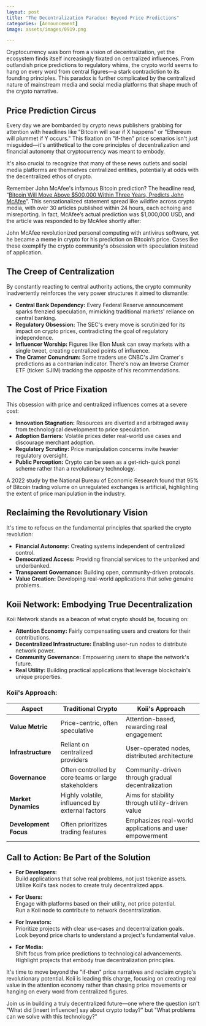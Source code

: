 ```yaml
---
layout: post
title: "The Decentralization Paradox: Beyond Price Predictions"
categories: [Announcement]
image: assets/images/0919.png

---
```


Cryptocurrency was born from a vision of decentralization, yet the ecosystem finds itself increasingly fixated on centralized influences. From outlandish price predictions to regulatory whims, the crypto world seems to hang on every word from central figures—a stark contradiction to its founding principles. This paradox is further complicated by the centralized nature of mainstream media and social media platforms that shape much of the crypto narrative.

## Price Prediction Circus

Every day we are bombarded by crypto news publishers grabbing for attention with headlines like "Bitcoin will soar if X happens" or "Ethereum will plummet if Y occurs." This fixation on "if-then" price scenarios isn't just misguided—it's antithetical to the core principles of decentralization and financial autonomy that cryptocurrency was meant to embody.

It's also crucial to recognize that many of these news outlets and social media platforms are themselves centralized entities, potentially at odds with the decentralized ethos of crypto.

Remember John McAfee's infamous Bitcoin prediction? The headline read, “[Bitcoin Will Move Above $500,000 Within Three Years, Predicts John McAfee](https://www.financemagnates.com/cryptocurrency/news/bitcoin-will-move-500000-within-three-years-predicts-john-mcafee/)”. This sensationalized statement spread like wildfire across crypto media, with over 30 articles published within 24 hours, each echoing and misreporting. In fact, McAfee’s actual prediction was $1,000,000 USD, and the article was responded to by McAfee shortly after:

John McAfee revolutionized personal computing with antivirus software, yet he became a meme in crypto for his prediction on Bitcoin’s price. Cases like these exemplify the crypto community's obsession with speculation instead of application.

## The Creep of Centralization

By constantly reacting to central authority actions, the crypto community inadvertently reinforces the very power structures it aimed to dismantle:

- **Central Bank Dependency:** Every Federal Reserve announcement sparks frenzied speculation, mimicking traditional markets' reliance on central banking.
- **Regulatory Obsession:** The SEC's every move is scrutinized for its impact on crypto prices, contradicting the goal of regulatory independence.
- **Influencer Worship:** Figures like Elon Musk can sway markets with a single tweet, creating centralized points of influence.
- **The Cramer Conundrum:** Some traders use CNBC's Jim Cramer's predictions as a contrarian indicator. There's now an Inverse Cramer ETF (ticker: SJIM) tracking the opposite of his recommendations.

## The Cost of Price Fixation

This obsession with price and centralized influences comes at a severe cost:

- **Innovation Stagnation:** Resources are diverted and arbitraged away from technological development to price speculation.
- **Adoption Barriers:** Volatile prices deter real-world use cases and discourage merchant adoption.
- **Regulatory Scrutiny:** Price manipulation concerns invite heavier regulatory oversight.
- **Public Perception:** Crypto can be seen as a get-rich-quick ponzi scheme rather than a revolutionary technology.

A 2022 study by the National Bureau of Economic Research found that 95% of Bitcoin trading volume on unregulated exchanges is artificial, highlighting the extent of price manipulation in the industry.

## Reclaiming the Revolutionary Vision

It's time to refocus on the fundamental principles that sparked the crypto revolution:

- **Financial Autonomy:** Creating systems independent of centralized control.
- **Democratized Access:** Providing financial services to the unbanked and underbanked.
- **Transparent Governance:** Building open, community-driven protocols.
- **Value Creation:** Developing real-world applications that solve genuine problems.

## Koii Network: Embodying True Decentralization

Koii Network stands as a beacon of what crypto should be, focusing on:

- **Attention Economy:** Fairly compensating users and creators for their contributions.
- **Decentralized Infrastructure:** Enabling user-run nodes to distribute network power.
- **Community Governance:** Empowering users to shape the network's future.
- **Real Utility:** Building practical applications that leverage blockchain's unique properties.

### Koii's Approach:

| Aspect                | Traditional Crypto                        | Koii's Approach                               |
|-----------------------|-------------------------------------------|-----------------------------------------------|
| **Value Metric**       | Price-centric, often speculative          | Attention-based, rewarding real engagement    |
| **Infrastructure**     | Reliant on centralized providers          | User-operated nodes, distributed architecture |
| **Governance**         | Often controlled by core teams or large stakeholders | Community-driven through gradual decentralization |
| **Market Dynamics**    | Highly volatile, influenced by external factors | Aims for stability through utility-driven value |
| **Development Focus**  | Often prioritizes trading features        | Emphasizes real-world applications and user empowerment |

## Call to Action: Be Part of the Solution

- **For Developers:**  
  Build applications that solve real problems, not just tokenize assets.  
  Utilize Koii's task nodes to create truly decentralized apps.

- **For Users:**  
  Engage with platforms based on their utility, not price potential.  
  Run a Koii node to contribute to network decentralization.

- **For Investors:**  
  Prioritize projects with clear use-cases and decentralization goals.  
  Look beyond price charts to understand a project's fundamental value.

- **For Media:**  
  Shift focus from price predictions to technological advancements.  
  Highlight projects that embody true decentralization principles.

It's time to move beyond the "if-then" price narratives and reclaim crypto's revolutionary potential. Koii is leading this charge, focusing on creating real value in the attention economy rather than chasing price movements or hanging on every word from centralized figures.

Join us in building a truly decentralized future—one where the question isn't "What did [insert influencer] say about crypto today?" but "What problems can we solve with this technology?"
